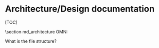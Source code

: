 # Architecture/Design documentation
[TOC]

\section md_architecture  OMNI

What is the file structure?